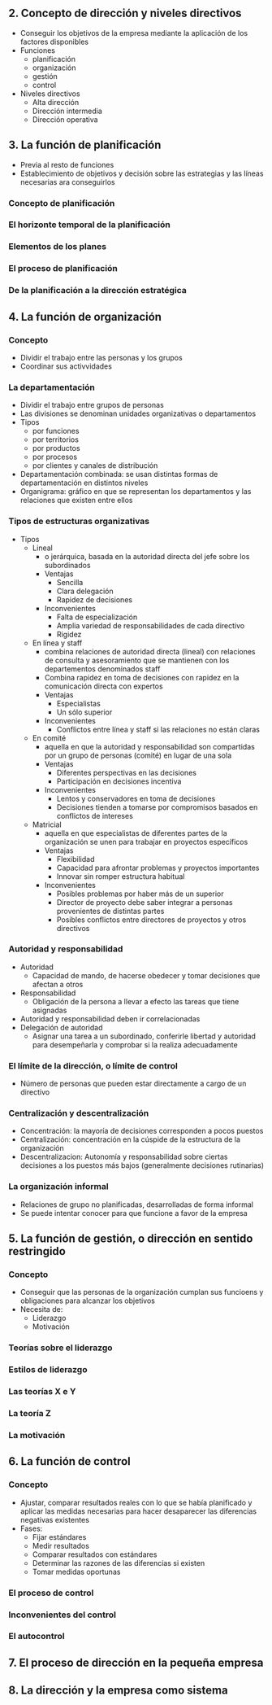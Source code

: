 ## 2. Concepto de dirección y niveles directivos
- Conseguir los objetivos de la empresa mediante la aplicación de los factores disponibles
- Funciones
	- planificación
	- organización
	- gestión
	- control
- Niveles directivos
	- Alta dirección
	- Dirección intermedia
	- Dirección operativa
## 3. La función de planificación
- Previa al resto de funciones
- Establecimiento de objetivos y decisión sobre las estrategias y las líneas necesarias ara conseguirlos
### Concepto de planificación
### El horizonte temporal de la planificación
### Elementos de los planes
### El proceso de planificación
### De la planificación a la dirección estratégica
## 4. La función de organización
### Concepto
- Dividir el trabajo entre las personas y los grupos
- Coordinar sus activvidades
### La departamentación
- Dividir el trabajo entre grupos de personas
- Las divisiones se denominan unidades organizativas o departamentos
- Tipos
	- por funciones
	- por territorios
	- por productos
	- por procesos
	- por clientes y canales de distribución
- Departamentación combinada: se usan distintas formas de departamentación en distintos niveles
- Organigrama: gráfico en que se representan los departamentos y las relaciones que existen entre ellos
### Tipos de estructuras organizativas
- Tipos
	- Lineal
		- o jerárquica, basada en la autoridad directa del jefe sobre los subordinados
		- Ventajas
			- Sencilla
			- Clara delegación
			- Rapidez de decisiones
		- Inconvenientes
			- Falta de especialización
			- Amplia variedad de responsabilidades de cada directivo
			- Rigidez
	- En línea y staff
		- combina relaciones de autoridad directa (lineal) con relaciones de consulta y asesoramiento que se mantienen con los departementos denominados staff
		- Combina rapidez en toma de decisiones con rapidez en la comunicación directa con expertos
		- Ventajas
			- Especialistas
			- Un sólo superior
		- Inconvenientes
			- Conflictos entre línea y staff si las relaciones no están claras
	- En comité
		- aquella en que la autoridad y responsabilidad son compartidas por un grupo de personas (comité) en lugar de una sola
		- Ventajas
			- Diferentes perspectivas en las decisiones
			- Participación en decisiones incentiva
		- Inconvenientes
			- Lentos y conservadores en toma de decisiones
			- Decisiones tienden a tomarse por compromisos basados en conflictos de intereses
	- Matricial
		- aquella en que especialistas de diferentes partes de la organización se unen para trabajar en proyectos específicos
		- Ventajas
			- Flexibilidad
			- Capacidad para afrontar problemas y proyectos importantes
			- Innovar sin romper estructura habitual
		- Inconvenientes
			- Posibles problemas por haber más de un superior
			- Director de proyecto debe saber integrar a personas provenientes de distintas partes
			- Posibles conflictos entre directores de proyectos y otros directivos
### Autoridad y responsabilidad
 - Autoridad
	 - Capacidad de mando, de hacerse obedecer y tomar decisiones que afectan a otros
 - Responsabilidad
	 - Obligación de la persona a llevar a efecto las tareas que tiene asignadas
- Autoridad y responsabilidad deben ir correlacionadas
- Delegación de autoridad
	- Asignar una tarea a un subordinado, conferirle libertad y autoridad para desempeñarla y comprobar si la realiza adecuadamente
### El límite de la dirección, o límite de control
- Número de personas que pueden estar directamente a cargo de un directivo
### Centralización y descentralización
- Concentración: la mayoría de decisiones corresponden a pocos puestos
- Centralización: concentración en la cúspide de la estructura de la organización
- Descentralizacion: Autonomía y responsabilidad sobre ciertas decisiones a los puestos más bajos (generalmente decisiones rutinarias)
### La organización informal
- Relaciones de grupo no planificadas, desarrolladas de forma informal
- Se puede intentar conocer para que funcione a favor de la empresa
## 5. La función de gestión, o dirección en sentido restringido

### Concepto
- Conseguir que las personas de la organización cumplan sus funcioens y obligaciones para alcanzar los objetivos
- Necesita de:
	- Liderazgo
	- Motivación
### Teorías sobre el liderazgo
### Estilos de liderazgo
### Las teorías X e Y
### La teoría Z
### La motivación
## 6. La función de control
### Concepto
- Ajustar, comparar resultados reales con lo que se había planificado y aplicar las medidas necesarias para hacer desaparecer las diferencias negativas existentes
- Fases:
	- Fijar estándares
	- Medir resultados
	- Comparar resultados con estándares
	- Determinar las razones de las diferencias si existen
	- Tomar medidas oportunas
### El proceso de control
### Inconvenientes del control
### El autocontrol
## 7. El proceso de dirección en la pequeña empresa
## 8. La dirección y la empresa como sistema
